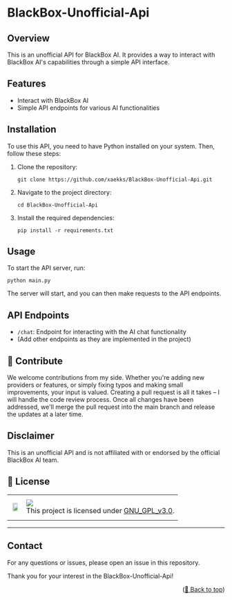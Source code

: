 # BlackBox-Unofficial-Api

## Overview
This is an unofficial API for BlackBox AI. It provides a way to interact with BlackBox AI's capabilities through a simple API interface.

## Features
- Interact with BlackBox AI
- Simple API endpoints for various AI functionalities

## Installation
To use this API, you need to have Python installed on your system. Then, follow these steps:

1. Clone the repository:
   ```
   git clone https://github.com/xaekks/BlackBox-Unofficial-Api.git
   ```
2. Navigate to the project directory:
   ```
   cd BlackBox-Unofficial-Api
   ```
3. Install the required dependencies:
   ```
   pip install -r requirements.txt
   ```

## Usage
To start the API server, run:
```
python main.py
```

The server will start, and you can then make requests to the API endpoints.

## API Endpoints
- `/chat`: Endpoint for interacting with the AI chat functionality
- (Add other endpoints as they are implemented in the project)

## 🤝 Contribute
We welcome contributions from my side. Whether you're adding new providers or features, or simply fixing typos and making small improvements, your input is valued. Creating a pull request is all it takes – I will handle the code review process. Once all changes have been addressed, we'll merge the pull request into the main branch and release the updates at a later time.


## Disclaimer
This is an unofficial API and is not affiliated with or endorsed by the official BlackBox AI team.

## 📄 License

<table>
  <tr>
     <td>
       <p align="center"> <img src="https://upload.wikimedia.org/wikipedia/commons/thumb/9/93/GPLv3_Logo.svg/1200px-GPLv3_Logo.svg.png" width="80%"></img>
    </td>
    <td> 
      <img src="https://img.shields.io/badge/License-GNU_GPL_v3.0-red.svg"/> <br> 
This project is licensed under <a href="https://github.com/xaekks/BlackBox-Unofficial-Api/blob/main/LICENSE">GNU_GPL_v3.0</a>.
    </td>
  </tr>
</table>

---



## Contact
For any questions or issues, please open an issue in this repository.

Thank you for your interest in the BlackBox-Unofficial-Api!

<p align="right">(<a href="#top">🔼 Back to top</a>)</p>
